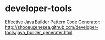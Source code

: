 developer-tools
===============

Effective Java Builder Pattern Code Generator: <br />
http://shooeugenesea.github.com/developer-tools/java_builder_generater.html

